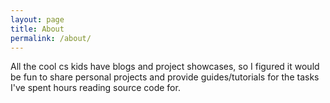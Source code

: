 ```yaml
---
layout: page
title: About
permalink: /about/
---
```


All the cool cs kids have blogs and project showcases, so I figured it would be fun to share personal projects and provide guides/tutorials for the tasks I've spent hours reading source code for.
